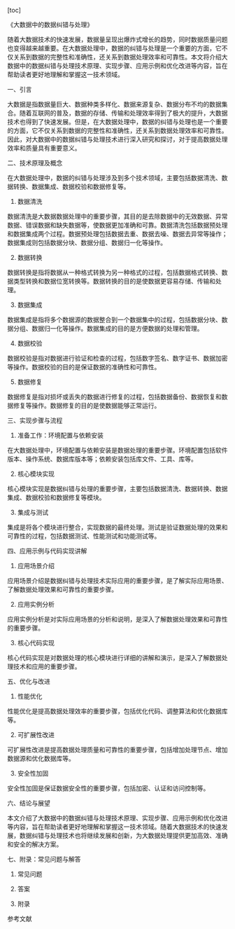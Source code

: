 
[toc]                    
                
                
《大数据中的数据纠错与处理》

随着大数据技术的快速发展，数据量呈现出爆炸式增长的趋势，同时数据质量问题也变得越来越重要。在大数据处理中，数据的纠错与处理是一个重要的方面，它不仅关系到数据的完整性和准确性，还关系到数据处理效率和可靠性。本文将介绍大数据中的数据纠错与处理技术原理、实现步骤、应用示例和优化改进等内容，旨在帮助读者更好地理解和掌握这一技术领域。

一、引言

大数据是指数据量巨大、数据种类多样化、数据来源复杂、数据分布不均的数据集合。随着互联网的普及，数据的存储、传输和处理效率得到了极大的提升，大数据技术也得到了快速发展。但是，在大数据处理中，数据的纠错与处理也是一个重要的方面，它不仅关系到数据的完整性和准确性，还关系到数据处理效率和可靠性。因此，对大数据中的数据纠错与处理技术进行深入研究和探讨，对于提高数据处理效率和质量具有重要意义。

二、技术原理及概念

在大数据处理中，数据的纠错与处理涉及到多个技术领域，主要包括数据清洗、数据转换、数据集成、数据校验和数据修复等。

1. 数据清洗

数据清洗是大数据数据处理中的重要步骤，其目的是去除数据中的无效数据、异常数据、错误数据和缺失数据等，使数据更加准确和可靠。数据清洗包括数据预处理和数据集成两个过程。数据预处理包括数据去重、数据去噪、数据去异常等操作；数据集成则包括数据分块、数据分组、数据归一化等操作。

2. 数据转换

数据转换是指将数据从一种格式转换为另一种格式的过程，包括数据格式转换、数据类型转换和数据位宽转换等。数据转换的目的是使数据更容易存储、传输和处理。

3. 数据集成

数据集成是指将多个数据源的数据整合到一个数据集中的过程，包括数据分块、数据分组、数据归一化等操作。数据集成的目的是方便数据的处理和管理。

4. 数据校验

数据校验是指对数据进行验证和检查的过程，包括数字签名、数字证书、数据加密等操作。数据校验的目的是保证数据的准确性和可靠性。

5. 数据修复

数据修复是指对损坏或丢失的数据进行修复的过程，包括数据备份、数据恢复和数据修复等操作。数据修复的目的是使数据能够正常运行。

三、实现步骤与流程

1. 准备工作：环境配置与依赖安装

在大数据处理中，环境配置与依赖安装是数据处理的重要步骤。环境配置包括软件版本、操作系统、数据库版本等；依赖安装包括库文件、工具、库等。

2. 核心模块实现

核心模块实现是数据纠错与处理的重要步骤，主要包括数据清洗、数据转换、数据集成、数据校验和数据修复等模块。

3. 集成与测试

集成是将各个模块进行整合，实现数据的最终处理。测试是验证数据处理的效果和可靠性的过程，包括数据测试、性能测试和功能测试等。

四、应用示例与代码实现讲解

1. 应用场景介绍

应用场景介绍是数据纠错与处理技术实际应用的重要步骤，是了解实际应用场景、了解数据处理效果和可靠性的重要步骤。

2. 应用实例分析

应用实例分析是对实际应用场景的分析和说明，是深入了解数据处理效果和可靠性的重要步骤。

3. 核心代码实现

核心代码实现是对数据处理的核心模块进行详细的讲解和演示，是深入了解数据处理技术和应用的重要步骤。

五、优化与改进

1. 性能优化

性能优化是提高数据处理效率的重要步骤，包括优化代码、调整算法和优化数据库等。

2. 可扩展性改进

可扩展性改进是提高数据处理质量和可靠性的重要步骤，包括增加处理节点、增加数据源和优化数据库等。

3. 安全性加固

安全性加固是保证数据安全性的重要步骤，包括加密、认证和访问控制等。

六、结论与展望

本文介绍了大数据中的数据纠错与处理技术原理、实现步骤、应用示例和优化改进等内容，旨在帮助读者更好地理解和掌握这一技术领域。随着大数据技术的快速发展，数据纠错与处理技术也将继续发展和创新，为大数据处理提供更加高效、准确和安全的解决方案。

七、附录：常见问题与解答

1. 常见问题

2. 答案

3. 附录

参考文献

